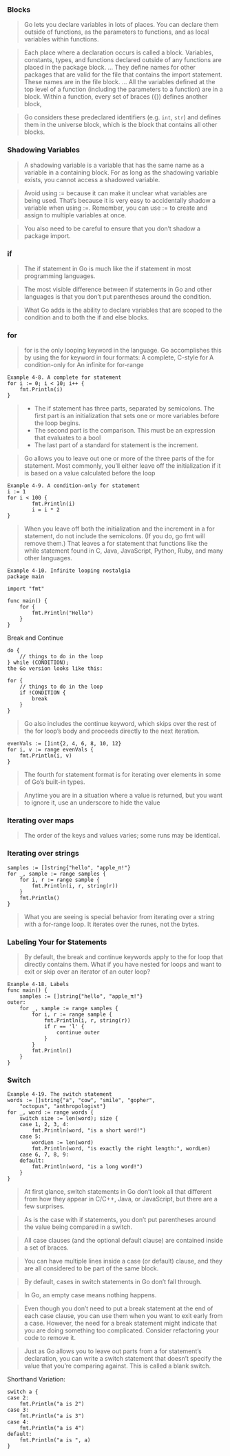 ### Blocks
> Go lets you declare variables in lots of places. You can declare them outside of functions, as the parameters to functions, and as local variables within functions.

> Each place where a declaration occurs is called a block. Variables, constants, types, and functions declared outside of any functions are placed in the package block.
> ...
> They define names for other packages that are valid for the file that contains the import statement. These names are in the file block.
> ...
> All the variables defined at the top level of a function (including the parameters to a function) are in a block. Within a function, every set of braces ({}) defines another block,

> Go considers these predeclared identifiers (e.g. `int`, `str`) and defines them in the universe block, which is the block that contains all other blocks.

### Shadowing Variables
> A shadowing variable is a variable that has the same name as a variable in a containing block. For as long as the shadowing variable exists, you cannot access a shadowed variable.

> Avoid using := because it can make it unclear what variables are being used. That’s because it is very easy to accidentally shadow a variable when using :=. Remember, you can use := to create and assign to multiple variables at once.

> You also need to be careful to ensure that you don’t shadow a package import.

### if 
> The if statement in Go is much like the if statement in most programming languages.

> The most visible difference between if statements in Go and other languages is that you don’t put parentheses around the condition.

> What Go adds is the ability to declare variables that are scoped to the condition and to both the if and else blocks.

### for
> for is the only looping keyword in the language. Go accomplishes this by using the for keyword in four formats:
> A complete, C-style for
> A condition-only for
> An infinite for
> for-range

```
Example 4-8. A complete for statement
for i := 0; i < 10; i++ {
    fmt.Println(i)
}
```
> - The if statement has three parts, separated by semicolons. The first part is an initialization that sets one or more variables before the loop begins.
> - The second part is the comparison. This must be an expression that evaluates to a bool
> - The last part of a standard for statement is the increment.

> Go allows you to leave out one or more of the three parts of the for statement.
> Most commonly, you’ll either leave off the initialization if it is based on a value calculated before the loop

```
Example 4-9. A condition-only for statement
i := 1
for i < 100 {
        fmt.Println(i)
        i = i * 2
}
```
> When you leave off both the initialization and the increment in a for statement, do not include the semicolons. (If you do, go fmt will remove them.) That leaves a for statement that functions like the while statement found in C, Java, JavaScript, Python, Ruby, and many other languages. 

```
Example 4-10. Infinite looping nostalgia
package main

import "fmt"

func main() {
    for {
        fmt.Println("Hello")
    }
}
```

Break and Continue
```
do {
    // things to do in the loop
} while (CONDITION);
the Go version looks like this:

for {
    // things to do in the loop
    if !CONDITION {
        break
    }
}
```

> Go also includes the continue keyword, which skips over the rest of the for loop’s body and proceeds directly to the next iteration.

```
evenVals := []int{2, 4, 6, 8, 10, 12}
for i, v := range evenVals {
    fmt.Println(i, v)
}
```
> The fourth for statement format is for iterating over elements in some of Go’s built-in types.

> Anytime you are in a situation where a value is returned, but you want to ignore it, use an underscore to hide the value

### Iterating over maps
> The order of the keys and values varies; some runs may be identical.

### Iterating over strings
```
samples := []string{"hello", "apple_π!"}
for _, sample := range samples {
    for i, r := range sample {
        fmt.Println(i, r, string(r))
    }
    fmt.Println()
}
```
> What you are seeing is special behavior from iterating over a string with a for-range loop. It iterates over the runes, not the bytes.

### Labeling Your for Statements
> By default, the break and continue keywords apply to the for loop that directly contains them. What if you have nested for loops and want to exit or skip over an iterator of an outer loop?
```
Example 4-18. Labels
func main() {
    samples := []string{"hello", "apple_π!"}
outer:
    for _, sample := range samples {
        for i, r := range sample {
            fmt.Println(i, r, string(r))
            if r == 'l' {
                continue outer
            }
        }
        fmt.Println()
    }
}
```

### Switch
```
Example 4-19. The switch statement
words := []string{"a", "cow", "smile", "gopher",
    "octopus", "anthropologist"}
for _, word := range words {
    switch size := len(word); size {
    case 1, 2, 3, 4:
        fmt.Println(word, "is a short word!")
    case 5:
        wordLen := len(word)
        fmt.Println(word, "is exactly the right length:", wordLen)
    case 6, 7, 8, 9:
    default:
        fmt.Println(word, "is a long word!")
    }
}
```

> At first glance, switch statements in Go don’t look all that different from how they appear in C/C++, Java, or JavaScript, but there are a few surprises.

> As is the case with if statements, you don’t put parentheses around the value being compared in a switch.

> All case clauses (and the optional default clause) are contained inside a set of braces.

> You can have multiple lines inside a case (or default) clause, and they are all considered to be part of the same block.

> By default, cases in switch statements in Go don’t fall through.

> In Go, an empty case means nothing happens.

> Even though you don’t need to put a break statement at the end of each case clause, you can use them when you want to exit early from a case. However, the need for a break statement might indicate that you are doing something too complicated. Consider refactoring your code to remove it.

> Just as Go allows you to leave out parts from a for statement’s declaration, you can write a switch statement that doesn’t specify the value that you’re comparing against. This is called a blank switch.

Shorthand Variation:
```
switch a {
case 2:
    fmt.Println("a is 2")
case 3:
    fmt.Println("a is 3")
case 4:
    fmt.Println("a is 4")
default:
    fmt.Println("a is ", a)
}
```
